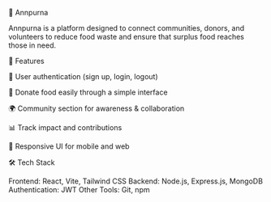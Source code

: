 🌱 Annpurna

Annpurna is a platform designed to connect communities, donors, and volunteers to reduce food waste and ensure that surplus food reaches those in need.

🚀 Features

🔑 User authentication (sign up, login, logout)

🍲 Donate food easily through a simple interface

🌍 Community section for awareness & collaboration

📊 Track impact and contributions

📱 Responsive UI for mobile and web

🛠️ Tech Stack

Frontend: React, Vite, Tailwind CSS
Backend: Node.js, Express.js, MongoDB
Authentication: JWT
Other Tools: Git, npm
